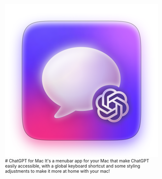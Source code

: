 <img src="icon.png">
#  ChatGPT for Mac
It's a menubar app for your Mac that make ChatGPT easily accessible, with a global keyboard shortcut and some styling adjustments to make it more at home with your mac! 

